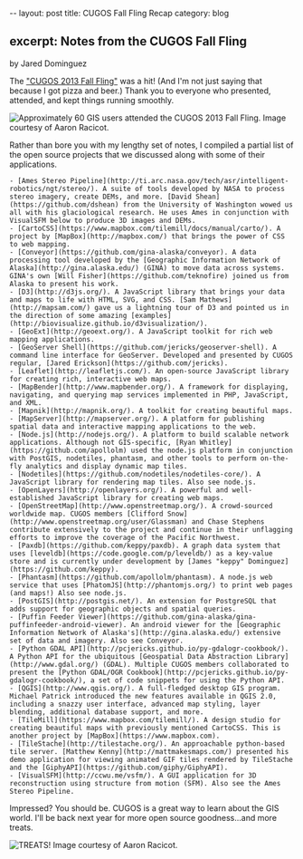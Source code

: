 --
layout: post
title: CUGOS Fall Fling Recap
category: blog

excerpt: Notes from the CUGOS Fall Fling
---

by Jared Dominguez


The ["CUGOS 2013 Fall Fling"](http://cugos.org/events/2013/10/16/fall-fling/) was a hit! (And I'm not just saying that because I got pizza and beer.) Thank you to everyone who presented, attended, and kept things running smoothly. 

![Approximately 60 GIS users attended the CUGOS 2013 Fall Fling. Image courtesy of Aaron Racicot.](/images/CUGOS_Attendees.jpg)

Rather than bore you with my lengthy set of notes, I compiled a partial list of the open source projects that we discussed along with some of their applications.

	- [Ames Stereo Pipeline](http://ti.arc.nasa.gov/tech/asr/intelligent-robotics/ngt/stereo/). A suite of tools developed by NASA to process stereo imagery, create DEMs, and more. [David Shean](https://github.com/dshean) from the University of Washington wowed us all with his glaciological research. He uses Ames in conjunction with VisualSFM below to produce 3D images and DEMs.
	- [CartoCSS](https://www.mapbox.com/tilemill/docs/manual/carto/). A project by [MapBox](http://mapbox.com/) that brings the power of CSS to web mapping.
	- [Conveyor](https://github.com/gina-alaska/conveyor). A data processing tool developed by the [Geographic Information Network of Alaska](http://gina.alaska.edu/) (GINA) to move data across systems. GINA's own [Will Fisher](https://github.com/teknofire) joined us from Alaska to present his work.
	- [D3](http://d3js.org/). A JavaScript library that brings your data and maps to life with HTML, SVG, and CSS. [Sam Mathews](http://mapsam.com/) gave us a lightning tour of D3 and pointed us in the direction of some amazing [examples](http://biovisualize.github.io/d3visualization/).
	- [GeoExt](http://geoext.org/). A JavaScript toolkit for rich web mapping applications.
	- [GeoServer Shell](https://github.com/jericks/geoserver-shell). A command line interface for GeoServer. Developed and presented by CUGOS regular, [Jared Erickson](https://github.com/jericks).
	- [Leaflet](http://leafletjs.com/). An open-source JavaScript library for creating rich, interactive web maps. 
	- [MapBender](http://www.mapbender.org/). A framework for displaying, navigating, and querying map services implemented in PHP, JavaScript, and XML.
	- [Mapnik](http://mapnik.org/). A toolkit for creating beautiful maps.
	- [MapServer](http://mapserver.org/). A platform for publishing spatial data and interactive mapping applications to the web.
	- [Node.js](http://nodejs.org/). A platform to build scalable network applications. Although not GIS-specific, [Ryan Whitley](https://github.com/apollolm) used the node.js platform in conjunction with PostGIS, nodetiles, phantasm, and other tools to perform on-the-fly analytics and display dynamic map tiles.
	- [Nodetiles](https://github.com/nodetiles/nodetiles-core/). A JavaScript library for rendering map tiles. Also see node.js.
	- [OpenLayers](http://openlayers.org/). A powerful and well-established JavaScript library for creating web maps.
	- [OpenStreetMap](http://www.openstreetmap.org/). A crowd-sourced worldwide map. CUGOS members [Clifford Snow](http://www.openstreetmap.org/user/Glassman) and Chase Stephens contribute extensively to the project and continue in their unflagging efforts to improve the coverage of the Pacific Northwest.
	- [Paxdb](https://github.com/keppy/paxdb). A graph data system that uses [leveldb](https://code.google.com/p/leveldb/) as a key-value store and is currently under development by [James "keppy" Dominguez](https://github.com/keppy).
	- [Phantasm](https://github.com/apollolm/phantasm). A node.js web service that uses [PhatomJS](http://phantomjs.org/) to print web pages (and maps!) Also see node.js.
	- [PostGIS](http://postgis.net/). An extension for PostgreSQL that adds support for geographic objects and spatial queries.
	- [Puffin Feeder Viewer](https://github.com/gina-alaska/gina-puffinfeeder-android-viewer). An android viewer for the [Geographic Information Network of Alaska's](http://gina.alaska.edu/) extensive set of data and imagery. Also see Conveyor.
	- [Python GDAL API](http://pcjericks.github.io/py-gdalogr-cookbook/). A Python API for the ubiquitous [Geospatial Data Abstraction Library](http://www.gdal.org/) (GDAL). Multiple CUGOS members collaborated to present the [Python GDAL/OGR Cookbook](http://pcjericks.github.io/py-gdalogr-cookbook/), a set of code snippets for using the Python API.
	- [QGIS](http://www.qgis.org/). A full-fledged desktop GIS program. Michael Patrick introduced the new features available in QGIS 2.0, including a snazzy user interface, advanced map styling, layer blending, additional database support, and more.
	- [TileMill](https://www.mapbox.com/tilemill/). A design studio for creating beautiful maps with previously mentioned CartoCSS. This is another project by [MapBox](https://www.mapbox.com).
	- [TileStache](http://tilestache.org/). An approachable python-based tile server. [Matthew Kenny](http://mattmakesmaps.com/) presented his demo application for viewing animated GIF tiles rendered by TileStache and the [GiphyAPI](https://github.com/giphy/GiphyAPI).
	- [VisualSFM](http://ccwu.me/vsfm/). A GUI application for 3D reconstruction using structure from motion (SFM). Also see the Ames Stereo Pipeline.

Impressed? You should be. CUGOS is a great way to learn about the GIS world. I'll be back next year for more open source goodness...and more treats.

![TREATS! Image courtesy of Aaron Racicot.](/images/CUGOS_Treats.jpg)
